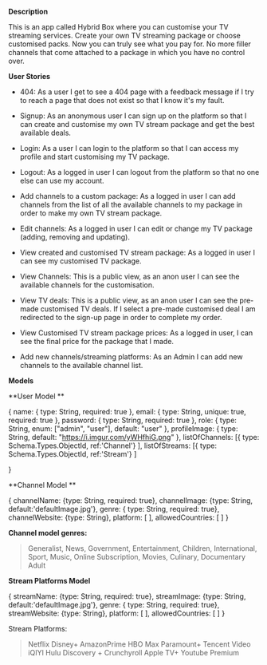 **Description**

This is an app called Hybrid Box where you can customise your TV streaming services. Create your own TV streaming package or choose customised packs. Now you can truly see what you pay for. No more filler channels that come attached to a package in which you have no control over.


**User Stories**

- 404: As a user I get to see a 404 page with a feedback message if I try to reach a page that does not exist so that I know it's my fault.

- Signup: As an anonymous user I can sign up on the platform so that I can create and customise my own TV stream package and get the best available deals. 

- Login: As a user I can login to the platform so that I can access my profile and start customising my TV package. 

- Logout: As a logged in user I can logout from the platform so that no one else can use my account. 

- Add channels to a custom package: As a logged in user I can add channels from the list of all the available channels to my package in order to make my own TV stream package.

- Edit channels: As a logged in user I can edit or change my TV package (adding, removing and updating).

- View created and customised TV stream package: As a logged in user I can see my customised TV package.

- View Channels:  This is a public view, as an anon user I can see the available channels for the customisation. 

- View TV deals: This is a public view, as an anon user I can see the pre-made customised TV deals. If I select a pre-made customised deal I am redirected to the sign-up page in order to complete my order.

- View Customised TV stream package prices: As a logged in user, I can see the final price for the package that I made.

- Add new channels/streaming platforms: As an Admin I can add new channels to the available channel list. 




**Models**

**User Model **

{ 
    name: { type: String, required: true },
  email: { type: String, unique: true, required: true },
  password: { type: String, required: true },
  role: { type: String, enum: \["admin", "user"\], default: "user" },
  profileImage: { type: String, default: "https://i.imgur.com/yWHfhiG.png" },
  listOfChannels: [{ type: Schema.Types.ObjectId, ref:'Channel'} ],
  listOfStreams: [{ type: Schema.Types.ObjectId, ref:'Stream'} ]
    
}

**Channel Model **

{
  channelName: {type: String, required: true},
  channelImage: {type: String, default:'defaultImage.jpg'},
  genre: { type: String, required: true},
  channelWebsite: {type: String},
  platform: [ ],
  allowedCountries: [ ]
}

**Channel model genres:**

> Generalist,
> News,
> Government,
> Entertainment,
> Children,
> International,
> Sport,
> Music,
> Online Subscription,
> Movies,
> Culinary,
> Documentary
> Adult 



**Stream Platforms Model**

{
  streamName: {type: String, required: true},
  streamImage: {type: String, default:'defaultImage.jpg'},
  genre: { type: String, required: true},
  streamWebsite: {type: String},
  platform: [ ],
  allowedCountries: [ ]
}

Stream Platforms:

> Netflix
> Disney+
> AmazonPrime
> HBO Max
> Paramount+
> Tencent Video
> iQIYI
> Hulu
> Discovery +
> Crunchyroll
> Apple TV+
> Youtube Premium






 

